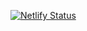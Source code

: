 [![Netlify Status](https://api.netlify.com/api/v1/badges/b84b3979-76c9-4587-9aa6-b0f17d9365c8/deploy-status)](https://app.netlify.com/sites/tenderhooks/deploys)
